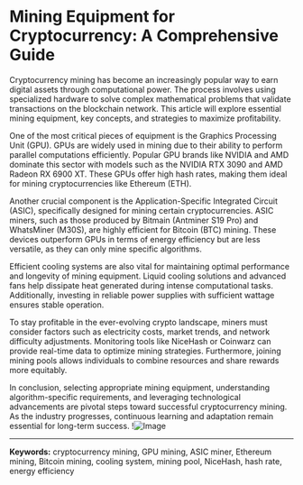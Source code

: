 # Mining Equipment for Cryptocurrency: A Comprehensive Guide

Cryptocurrency mining has become an increasingly popular way to earn digital assets through computational power. The process involves using specialized hardware to solve complex mathematical problems that validate transactions on the blockchain network. This article will explore essential mining equipment, key concepts, and strategies to maximize profitability.

One of the most critical pieces of equipment is the Graphics Processing Unit (GPU). GPUs are widely used in mining due to their ability to perform parallel computations efficiently. Popular GPU brands like NVIDIA and AMD dominate this sector with models such as the NVIDIA RTX 3090 and AMD Radeon RX 6900 XT. These GPUs offer high hash rates, making them ideal for mining cryptocurrencies like Ethereum (ETH).

Another crucial component is the Application-Specific Integrated Circuit (ASIC), specifically designed for mining certain cryptocurrencies. ASIC miners, such as those produced by Bitmain (Antminer S19 Pro) and WhatsMiner (M30S), are highly efficient for Bitcoin (BTC) mining. These devices outperform GPUs in terms of energy efficiency but are less versatile, as they can only mine specific algorithms.

Efficient cooling systems are also vital for maintaining optimal performance and longevity of mining equipment. Liquid cooling solutions and advanced fans help dissipate heat generated during intense computational tasks. Additionally, investing in reliable power supplies with sufficient wattage ensures stable operation.

To stay profitable in the ever-evolving crypto landscape, miners must consider factors such as electricity costs, market trends, and network difficulty adjustments. Monitoring tools like NiceHash or Coinwarz can provide real-time data to optimize mining strategies. Furthermore, joining mining pools allows individuals to combine resources and share rewards more equitably.

In conclusion, selecting appropriate mining equipment, understanding algorithm-specific requirements, and leveraging technological advancements are pivotal steps toward successful cryptocurrency mining. As the industry progresses, continuous learning and adaptation remain essential for long-term success. !![Image](https://github.com/user-attachments/assets/590b50a7-4459-4e76-8a31-559aed223621)

---

**Keywords:** cryptocurrency mining, GPU mining, ASIC miner, Ethereum mining, Bitcoin mining, cooling system, mining pool, NiceHash, hash rate, energy efficiency